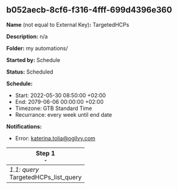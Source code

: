 ## b052aecb-8cf6-f316-4fff-699d4396e360

**Name** (not equal to External Key)**:** TargetedHCPs

**Description:** n/a

**Folder:** my automations/

**Started by:** Schedule

**Status:** Scheduled

**Schedule:**

* Start: 2022-05-30 08:50:00 +02:00
* End: 2079-06-06 00:00:00 +02:00
* Timezone: GTB Standard Time
* Recurrance: every week until end date

**Notifications:**

* Error: katerina.tolia@ogilvy.com

| Step 1<br>_<small>-</small>_ |
| --- |
| _1.1: query_<br>TargetedHCPs_list_query |
